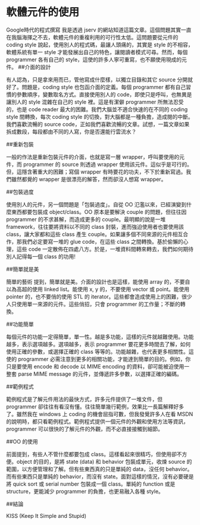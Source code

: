 # 軟體元件的使用


Google時代的程式撰寫 我是透過 jserv 的網站知道這篇文章。這個問題其實一直在我腦海揮之不去，軟體元件的重複利用的可行性太低。這問題要從元件的 coding style 說起，使用別人的程式碼，最讓人頭痛的，其實是 style 的不相容，軟體系統有單一 style 才能發展出自己的特色，讓閱讀者模式可尋。然而，每個 programmer 各有自己的 style，這使的許多人寧可重寫，也不願使用現成的元件。
##介面的設計

有人認為，只是拿來用而已，管他寫成什麼樣，以獨立目錄和其它 source 分開就好了。問題是，coding style 也包函介面的定義。每個 programmer 都有自己習慣的參數順序，變數取名方式。直接使用別人的 code，即使只是呼叫，也無異是讓別人的 style 混雜在自己的 style 裡。這是有潔僻 programmer 所無法忍受的，也是 code reader 最大的困難。我們大腦並不適合快速的在不同的 coding style 間轉換，每次 coding style 的切換，對大腦都是一種負擔，造成閱的中斷。我們喜歡流暢的 source code，正如我們喜歡流暢的文章。試想，一篇文章如果拆成數段，每段都由不同的人寫，你是否還能行雲流水？

##重新包裝

一般的作法是重新包裝元件的介面，也就是寫一層 wrapper，呼叫要使用的元件，而 programmer 的 source 則透過 wrapper 使用該元件。這似乎是可行的。但，這隱含著重大的困難；寫個 wrapper 有時要花的功夫，不下於重新寫過。我們雖然都覺的 wrapper 是很漂亮的解答，然而卻沒人想寫 wrapper。

##包裝過度

使用別人的元件，另一個問題是「包裝過度」。自從 OO 氾濫以來，已經演變到什麼東西都要包裝成 object/class。OO 原本是要解決 couple 的問題，但往往因 programmer 的不求甚解，而造成更多的 couple。最明顯的說是一堆 framework，往往要將資料以不同的 class 封裝，進而強迫使用者也要使用該 class，讓大家都和這些 class 產生 couple。如果讓多個不同來源的元件相互合作，那我們必定要寫一堆的 glue code，在這些 class 之間轉換。基於偷懶的心理，這些 code 一定散佈在四處八方。於是，一堆資料間轉來轉去，我們如何期待別人記得每一個 class 的功用!

##簡單就是美

簡單的藝術 提到，簡單就是美。介面的設計也是這樣，能使用 array 的，不要自以為高超的使用 linked list。能使用 x, y 的，不要使用 vector 或 point。能使用 pointer 的，也不要俏的使用 STL 的 iterator。這些都會造成使用上的困難，很少人只使用單一來源的元件。這些俏招，只會 programmer 的工作量；不斷的轉換。

##功能簡單

每個元件的功能一定得簡單，單一性。越是多功能，這樣的元件就越難使用。功能越多，表示選項越多。選項越多，表示 programmer 要花更多時間去了解，如何使用正確的參數，或選擇正確的 class 等等的。功能越雜，也代表更多相關性。這使的 programmer 必需注意到更多的相關功能，才能達到簡單的目的。例如，你只是要使用 encode 和 decode 以 MIME encoding 的資料，卻可能被迫使用一整套 parse MIME message 的元件，並傳遞許多參數，以選擇正確的編碼。

##範例程式

範例程式是了解元件用法的最快方式，許多元件提供了一堆文件，但 programmer 卻往往有看沒有懂。往往簡單幾行範例，效果比一長篇解釋好多了。雖然我在 windows 上 coding 的機會屈指可數，但我發覺許多人在看 MSDN 的說明時，都只看範例程式。範例程式提供一個元件的外觀和使用方法等資訊，programmer 可以很快的了解元件的外觀，而不必直接接觸到細節。

##OO 的使用

前面提到，有些人不管什麼都要包成 class。這樣看起來很精巧，但使用卻不方便。object 的目的，是將 state (data) 和 behavior 包裝成單元，收煉 source 的範圍，以方便管理和了解。但有些東西真的只是單純的 data，沒任何 behavior。而有些東西只是單純的 behavior，而沒有 state。面對這樣的情況，沒有必要硬是將 quick sort 或 serial number 包裝成一個 class。單純的 function 或是 structure，更能減少 programmer 的負擔，也更易融入各種 style。

##結論

KISS (Keep It Simple and Stupid)